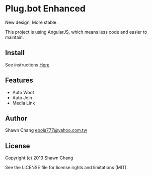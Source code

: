 # Plug.bot Enhanced

New design, More stable.

This project is using AngularJS, which means less code and easier to maintain.

## Install

See instructions [Here](http://ebola777.github.io/Plugbot-Enhanced/)

## Features

- Auto Woot
- Auto Join
- Media Link

## Author

Shawn Chang <ebola777@yahoo.com.tw>

## License

Copyright (c) 2013 Shawn Chang

See the LICENSE file for license rights and limitations (MIT).
